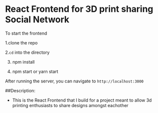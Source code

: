 # React Frontend for 3D print sharing Social Network

To start the frontend

1.clone the repo

2.`cd` into the directory

3. npm install

4. npm start or yarn start 

After running the server, you can navigate to `http://localhost:3000`

##Description:
- This is the React Frontend that I build for a project meant to allow 3d printing enthusiasts to share designs amongst eachother
